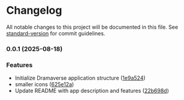 # Changelog

All notable changes to this project will be documented in this file. See [standard-version](https://github.com/conventional-changelog/standard-version) for commit guidelines.

### 0.0.1 (2025-08-18)


### Features

* Initialize Dramaverse application structure ([1e9a524](https://github.com/hdfiresky/Problembuddy-deploy/commit/1e9a5240373dafa671046fe0b8ffbf734f91c20b))
* smaller icons ([625e12a](https://github.com/hdfiresky/Problembuddy-deploy/commit/625e12a07eb968bd1f34ec15b4bd0384a3c099c2))
* Update README with app description and features ([22b698d](https://github.com/hdfiresky/Problembuddy-deploy/commit/22b698db56ccce84338f039da0fe54d1d641140b))
